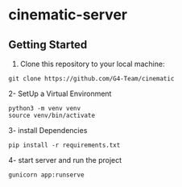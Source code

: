 # cinematic-server

## Getting Started
1. Clone this repository to your local machine:
```
git clone https://github.com/G4-Team/cinematic
```
2- SetUp a Virtual Environment
```
python3 -m venv venv
source venv/bin/activate
```
3- install Dependencies
```
pip install -r requirements.txt
```

4- start server and run the project
```
gunicorn app:runserve
```
